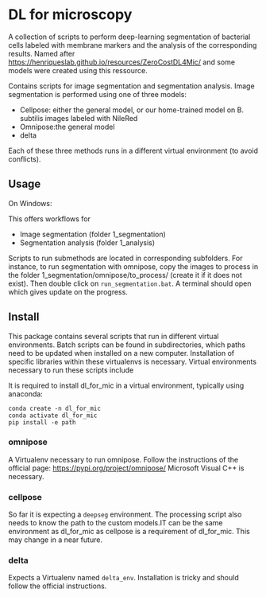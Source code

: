 DL for microscopy
=================

A collection of scripts to perform deep-learning segmentation of bacterial cells labeled with membrane markers and the analysis of the corresponding results. Named after https://henriqueslab.github.io/resources/ZeroCostDL4Mic/ and some models were created using this ressource.

Contains scripts for image segmentation and segmentation analysis. Image segmentation is performed using one of three models:
 - Cellpose: either the general model, or our home-trained model on B. subtilis images labeled with NileRed
 - Omnipose:the general model
 - delta

Each of these three methods runs in a different virtual environment (to avoid conflicts).

Usage
-------
On Windows:

This offers workflows for
 - Image segmentation (folder 1_segmentation)
 - Segmentation analysis (folder 1_analysis)

Scripts to run submethods are located in corresponding subfolders. For instance, to run segmentation with omnipose, copy the images to process in the folder 1_segmentation/omnipose/to_process/ (create it if it does not exist). Then double click on `run_segmentation.bat`. A terminal should open which gives update on the progress.


Install
-------
This package contains several scripts that run in different virtual environments. Batch scripts can be found in subdirectories, which paths need to be updated when installed on a new computer. Installation of specific libraries within these virtualenvs is necessary. Virtual environments necessary to run these scripts include

It is required to install dl_for_mic in a virtual environment, typically using anaconda:

```
conda create -n dl_for_mic
conda activate dl_for_mic
pip install -e path
```

### omnipose
A Virtualenv necessary to run omnipose. Follow the instructions of the official page: https://pypi.org/project/omnipose/
Microsoft Visual C++ is necessary.

### cellpose
So far it is expecting a `deepseg` environment. The processing script also needs to know the path to the custom models.IT can be the same environment as dl_for_mic as cellpose is a requirement of dl_for_mic. This may change in a near future.

### delta
Expects a Virtualenv named `delta_env`. Installation is tricky and should follow the official instructions.
